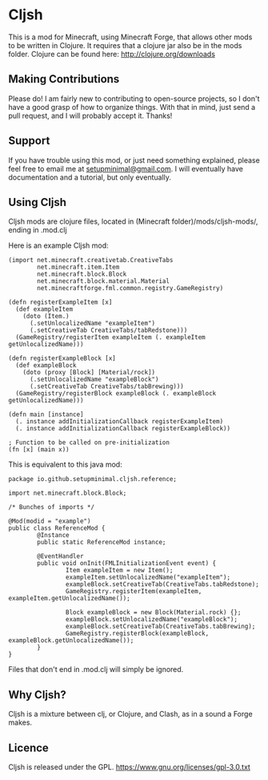 Cljsh
=====

This is a mod for Minecraft, using Minecraft Forge, that allows other mods to be written in Clojure.
It requires that a clojure jar also be in the mods folder. Clojure can be found here:
http://clojure.org/downloads

Making Contributions
--------------------

Please do! I am fairly new to contributing to open-source projects, so I don't have a good grasp of how to organize things.
With that in mind, just send a pull request, and I will probably accept it. Thanks!

Support
-------

If you have trouble using this mod, or just need something explained, please feel free to email me at setupminimal@gmail.com.
I will eventually have documentation and a tutorial, but only eventually.

Using Cljsh
-----------

Cljsh mods are clojure files, located in (Minecraft folder)/mods/cljsh-mods/, ending in .mod.clj

Here is an example Cljsh mod:

```
(import net.minecraft.creativetab.CreativeTabs
        net.minecraft.item.Item 
        net.minecraft.block.Block 
        net.minecraft.block.material.Material
        net.minecraftforge.fml.common.registry.GameRegistry)

(defn registerExampleItem [x]
  (def exampleItem
    (doto (Item.)
      (.setUnlocalizedName "exampleItem")
      (.setCreativeTab CreativeTabs/tabRedstone)))
  (GameRegistry/registerItem exampleItem (. exampleItem getUnlocalizedName)))

(defn registerExampleBlock [x]
  (def exampleBlock
    (doto (proxy [Block] [Material/rock])
      (.setUnlocalizedName "exampleBlock")
      (.setCreativeTab CreativeTabs/tabBrewing)))
  (GameRegistry/registerBlock exampleBlock (. exampleBlock getUnlocalizedName)))

(defn main [instance]
  (. instance addInitializationCallback registerExampleItem)
  (. instance addInitializationCallback registerExampleBlock))

; Function to be called on pre-initialization
(fn [x] (main x))
```

This is equivalent to this java mod:

```
package io.github.setupminimal.cljsh.reference;

import net.minecraft.block.Block;

/* Bunches of imports */

@Mod(modid = "example")
public class ReferenceMod {
        @Instance
        public static ReferenceMod instance;
       
        @EventHandler
        public void onInit(FMLInitializationEvent event) {
                Item exampleItem = new Item();
                exampleItem.setUnlocalizedName("exampleItem");
                exampleBlock.setCreativeTab(CreativeTabs.tabRedstone);
                GameRegistry.registerItem(exampleItem, exampleItem.getUnlocalizedName());
                
                Block exampleBlock = new Block(Material.rock) {};
                exampleBlock.setUnlocalizedName("exampleBlock");
                exampleBlock.setCreativeTab(CreativeTabs.tabBrewing);
                GameRegistry.registerBlock(exampleBlock, exampleBlock.getUnlocalizedName());
        }
}
```

Files that don't end in .mod.clj will simply be ignored.

Why Cljsh?
----------

Cljsh is a mixture between clj, or Clojure, and Clash, as in a sound a Forge makes.

Licence
-------

Cljsh is released under the GPL. https://www.gnu.org/licenses/gpl-3.0.txt
